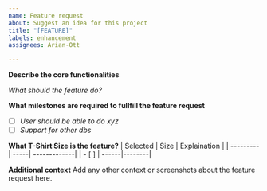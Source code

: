 ```yaml
---
name: Feature request
about: Suggest an idea for this project
title: "[FEATURE]"
labels: enhancement
assignees: Arian-Ott

---
```


**Describe the core functionalities**

_What should the feature do?_

**What milestones are required to fullfill the feature request**
- [ ] _User should be able to do xyz_
- [ ] _Support for other dbs_

**What T-Shirt Size is the feature?**
| Selected | Size | Explaination |
| ---------| -----| -------------|
| - [ ] | ------|--------|

**Additional context**
Add any other context or screenshots about the feature request here.

